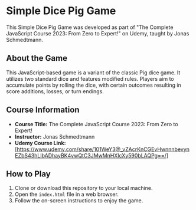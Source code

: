 # Simple Dice Pig Game

This Simple Dice Pig Game was developed as part of "The Complete JavaScript Course 2023: From Zero to Expert!" on Udemy, taught by Jonas Schmedtmann.

## About the Game

This JavaScript-based game is a variant of the classic Pig dice game. It utilizes two standard dice and features modified rules. Players aim to accumulate points by rolling the dice, with certain outcomes resulting in score additions, losses, or turn endings.

## Course Information

- **Course Title:** The Complete JavaScript Course 2023: From Zero to Expert!
- **Instructor:** Jonas Schmedtmann
- **Udemy Course Link:** [https://www.udemy.com/share/101WeY3@_vZAcrKnCGEvHwnnnbevynEZbS43hLIbADhayBK4vwQtC3JMwMnHXIcXy590bLAQPg==/]

## How to Play

1. Clone or download this repository to your local machine.
2. Open the `index.html` file in a web browser.
3. Follow the on-screen instructions to enjoy the game.
